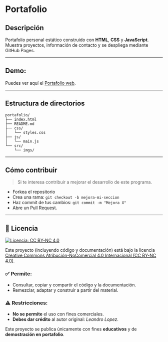 # Portafolio

## Descripción

Portafolio personal estático construido con **HTML**, **CSS** y **JavaScript**. Muestra proyectos, información de contacto y se despliega mediante GitHub Pages.

---

## Demo:

Puedes ver aquí el [Portafolio web](https://l-l-l-user-userlpz.github.io/portafolio/).

---

## Estructura de directorios
```
portafolio/
├── index.html
├── README.md
├── css/
│   └── styles.css
├── js/
│   └── main.js
└── src/
    └── imgs/
```

---

## Cómo contribuir

> Si te interesa contribuir a mejorar el desarrollo de este programa.

- Forkea el repositorio
- Crea una rama: `git checkout -b mejora-mi-seccion`
- Haz commit de tus cambios: `git commit -m "Mejora X"`
- Abre un Pull Request.

---

## 📜 Licencia

[![Licencia: CC BY-NC 4.0](https://img.shields.io/badge/Licencia-CC%20BY--NC%204.0-lightgrey.svg)](https://creativecommons.org/licenses/by-nc/4.0/)

Este proyecto (incluyendo código y documentación) está bajo la licencia 
[Creative Commons Atribución-NoComercial 4.0 Internacional (CC BY-NC 4.0)](https://creativecommons.org/licenses/by-nc/4.0/).

### ✅ Permite:
- Consultar, copiar y compartir el código y la documentación.  
- Remezclar, adaptar y construir a partir del material.  

### ⚠️ Restricciones:
- **No se permite** el uso con fines comerciales.  
- **Debes dar crédito** al autor original: *Leandro Lopez*.  

Este proyecto se publica únicamente con fines **educativos** y de **demostración en portafolio**.
